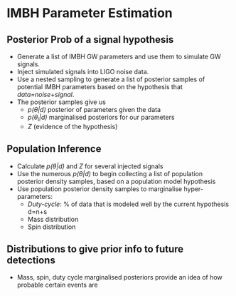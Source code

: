 # IMBH Parameter Estimation

## Posterior Prob of a signal hypothesis
- Generate a list of IMBH GW parameters and use them to simulate GW signals.
- Inject simulated signals into LIGO noise data.
- Use a nested sampling to generate a list of posterior samples of
potential IMBH parameters based on the hypothesis that *data=noise+signal*.
- The posterior samples give us
    - *p(θ|d)* posterior of parameters given the data
    - *p(θ<sub>i</sub>|d)* marginalised posteriors for our parameters
    - *Z* (evidence of the hypothesis)

## Population Inference
- Calculate *p(θ|d)* and *Z* for several injected signals
- Use the numerous *p(θ|d)* to begin collecting a list of population posterior density
samples, based on a population model hypothesis
- Use population posterior density samples to marginalise hyper-parameters:
    - *Duty-cycle*: % of data that is modeled well by the current hypothesis d=n+s
    - Mass distribution
    - Spin distribution

## Distributions to give prior info to future detections
- Mass, spin, duty cycle marginalised posteriors provide an idea of how probable
certain events are



